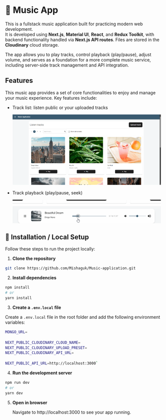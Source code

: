 # 🎵 Music App

This is a fullstack music application built for practicing modern web development.  
It is developed using **Next.js**, **Material UI**, **React**, and **Redux Toolkit**, with backend functionality handled via **Next.js API routes**.
Files are stored in the **Cloudinary** cloud storage.

The app allows you to play tracks, control playback (play/pause), adjust volume, and serves as a foundation for a more complete music service, including server-side track management and API integration.

## Features

This music app provides a set of core functionalities to enjoy and manage your music experience. Key features include:

- Track list: listen public or your uploaded tracks

  ![App Screenshot](./public/images/listen-tracks-demo.png)

- Track playback (play/pause, seek)

  ![Demo GIF](./public/gifs/player-demo.gif)

## 🚀 Installation / Local Setup

Follow these steps to run the project locally:

1. **Clone the repository**

```bash
git clone https://github.com/Mishaguk/Music-application.git
```

2. **Install dependencies**

```bash
npm install
# or
yarn install
```

3. **Create a `.env.local` file**

Create a `.env.local` file in the root folder and add the following environment variables:

```bash
MONGO_URL=

NEXT_PUBLIC_CLOUDINARY_CLOUD_NAME=
NEXT_PUBLIC_CLOUDINARY_UPLOAD_PRESET=
NEXT_PUBLIC_CLOUDINARY_API_URL=

NEXT_PUBLIC_API_URL=http://localhost:3000`
```

4. **Run the development server**

```bash
npm run dev
# or
yarn dev
```

5. **Open in browser**

   Navigate to http://localhost:3000 to see your app running.
